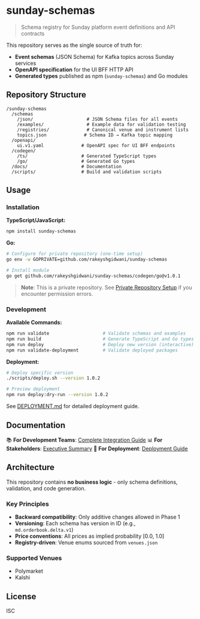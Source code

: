 # sunday-schemas

> Schema registry for Sunday platform event definitions and API contracts

This repository serves as the single source of truth for:
- **Event schemas** (JSON Schema) for Kafka topics across Sunday services
- **OpenAPI specification** for the UI BFF HTTP API
- **Generated types** published as npm (`sunday-schemas`) and Go modules

## Repository Structure

```
/sunday-schemas
  /schemas
    /json/                    # JSON Schema files for all events
    /examples/                # Example data for validation testing
    /registries/              # Canonical venue and instrument lists
    topics.json              # Schema ID → Kafka topic mapping
  /openapi/
    ui.v1.yaml              # OpenAPI spec for UI BFF endpoints
  /codegen/
    /ts/                    # Generated TypeScript types
    /go/                    # Generated Go types
  /docs/                    # Documentation
  /scripts/                 # Build and validation scripts
```

## Usage

### Installation

**TypeScript/JavaScript:**
```bash
npm install sunday-schemas
```

**Go:**
```bash
# Configure for private repository (one-time setup)
go env -w GOPRIVATE=github.com/rakeyshgidwani/sunday-schemas

# Install module
go get github.com/rakeyshgidwani/sunday-schemas/codegen/go@v1.0.1
```

> **Note**: This is a private repository. See [Private Repository Setup](./docs/PRIVATE_REPOSITORY_SETUP.md) if you encounter permission errors.

### Development

**Available Commands:**
```bash
npm run validate                    # Validate schemas and examples
npm run build                       # Generate TypeScript and Go types
npm run deploy                      # Deploy new version (interactive)
npm run validate-deployment         # Validate deployed packages
```

**Deployment:**
```bash
# Deploy specific version
./scripts/deploy.sh --version 1.0.2

# Preview deployment
npm run deploy:dry-run --version 1.0.2
```

See [DEPLOYMENT.md](./DEPLOYMENT.md) for detailed deployment guide.

## Documentation

📚 **For Development Teams**: [Complete Integration Guide](./docs/INTEGRATION_GUIDE_FOR_TEAMS.md)
📊 **For Stakeholders**: [Executive Summary](./docs/EXECUTIVE_SUMMARY.md)
🚀 **For Deployment**: [Deployment Guide](./DEPLOYMENT.md)

## Architecture

This repository contains **no business logic** - only schema definitions, validation, and code generation.

### Key Principles
- **Backward compatibility**: Only additive changes allowed in Phase 1
- **Versioning**: Each schema has version in ID (e.g., `md.orderbook.delta.v1`)
- **Price conventions**: All prices as implied probability [0.0, 1.0]
- **Registry-driven**: Venue enums sourced from `venues.json`

### Supported Venues
- Polymarket
- Kalshi

## License

ISC